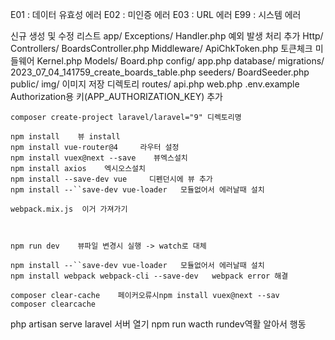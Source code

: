 E01 : 데이터 유효성 에러
E02 : 미인증 에러
E03 : URL 에러
E99 : 시스템 에러


신규 생성 및 수정 리스트
app/
    Exceptions/
        Handler.php     예외 발생 처리 추가
    Http/
        Controllers/
            BoardsController.php
        Middleware/
            ApiChkToken.php     토큰체크 미들웨어
        Kernel.php
    Models/
        Board.php
config/
    app.php
database/
    migrations/
        2023_07_04_141759_create_boards_table.php
    seeders/
        BoardSeeder.php
public/
    img/    이미지 저장 디렉토리
routes/
    api.php
    web.php
.env.example        Authorization용 키(APP_AUTHORIZATION_KEY) 추가


<!-- 라라벨 인스톨 -->
	composer create-project laravel/laravel="9" 디렉토리명
<!-- 뷰설정 -->
	npm install    뷰 install
	npm install vue-router@4     라우터 설정
	npm install vuex@next --save    뷰엑스설치
    npm install axios    엑시오스설치
    npm install --save-dev vue     디펜던시에 뷰 추가
    npm install --``save-dev vue-loader   모듈없어서 에러날때 설치

    webpack.mix.js  이거 가져가기



    npm run dev    뷰파일 변경시 실행 -> watch로 대체
<!-- 에러시 -->
	npm install --``save-dev vue-loader   모듈없어서 에러날때 설치
	npm install webpack webpack-cli --save-dev   webpack error 해결

	composer clear-cache    페이커오류시npm install vuex@next --sav
    composer clearcache



<!-- 실행 -->
php artisan serve   laravel 서버 열기
npm run wacth    rundev역활 알아서 행동


